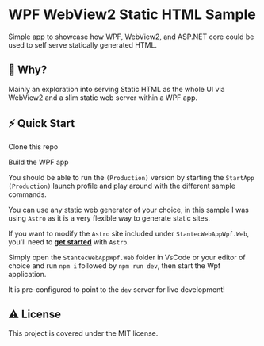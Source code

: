 # WPF WebView2 Static HTML Sample

Simple app to showcase how WPF, WebView2, and ASP.NET core could be used to self serve statically generated HTML. 

## 🔎 Why?
Mainly an exploration into serving Static HTML as the whole UI via WebView2 and a slim static web server within a WPF app. 

## ⚡️ Quick Start
Clone this repo

Build the WPF app

You should be able to run the `(Production)` version by starting the `StartApp (Production)` launch profile and play around with the different sample commands. 

You can use any static web generator of your choice, in this sample I was using `Astro` as it is a very flexible way to generate static sites. 

If you want to modify the `Astro` site included under `StantecWebAppWpf.Web`, you'll need to [**get started**](https://docs.astro.build/en/getting-started/) with `Astro`. 

Simply open the `StantecWebAppWpf.Web` folder in VsCode or your editor of choice and run `npm i` followed by `npm run dev`, then start the Wpf application. 

It is pre-configured to point to the `dev` server for live development!

## ⚠️ License
This project is covered under the MIT license. 